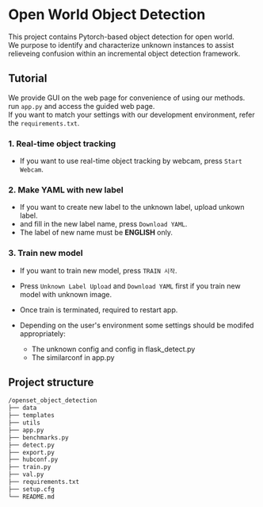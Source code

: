 # Open World Object Detection

This project contains Pytorch-based object detection for open world. <br/>
We purpose to identify and characterize unknown instances to assist relieveing confusion within an incremental object detection framework.

## Tutorial

We provide GUI on the web page for convenience of using our methods. <br/>
run `app.py` and access the guided web page. <br/>
If you want to match your settings with our development environment, refer the `requirements.txt`. <br/>

### 1. Real-time object tracking

- If you want to use real-time object tracking by webcam, press `Start Webcam`.

### 2. Make YAML with new label

- If you want to create new label to the unknown label, upload unkown label.
- and fill in the new label name, press `Download YAML`.
- The label of new name must be **ENGLISH** only.

### 3. Train new model

- If you want to train new model, press `TRAIN 시작`.
- Press `Unknown Label Upload` and `Download YAML` first if you train new model with unknown image.
- Once train is terminated, required to restart app.

- Depending on the user's environment some settings should be modifed appropriately:
  - The unknown config and config in flask_detect.py
  - The similarconf in app.py

## Project structure

```bash
/openset_object_detection
├── data
├── templates
├── utils
├── app.py
├── benchmarks.py
├── detect.py
├── export.py
├── hubconf.py
├── train.py
├── val.py
├── requirements.txt
├── setup.cfg
└── README.md
```
